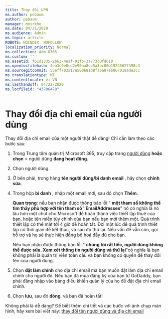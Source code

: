 ```yaml
---
title: Thay đổi UPN
ms.author: pebaum
author: pebaum
manager: mnirkhe
ms.date: 04/21/2020
ms.audience: Admin
ms.topic: article
ROBOTS: NOINDEX, NOFOLLOW
localization_priority: Normal
ms.collection: Adm_O365
ms.custom: ''
ms.assetid: f61d1335-2b63-4eaf-91f6-3a773c0fd610
ms.openlocfilehash: 4ea3c9e8cd2e90aa8dc5a3ec00b19245627398c3
ms.sourcegitcommit: 55eff703a17e500681d8fa6a87eb067019ade3cc
ms.translationtype: MT
ms.contentlocale: vi-VN
ms.lasthandoff: 04/22/2020
ms.locfileid: "43706478"
---
```

# <a name="change-a-users-email-address"></a>Thay đổi địa chỉ email của người dùng

Thay đổi địa chỉ email của một người thật dễ dàng! Chỉ cần làm theo các bước sau:
  
1. Trong Trung tâm quản trị Microsoft 365, truy cập trang [người dùng](https://go.microsoft.com/fwlink/p/?linkid=834822) **hoặc chọn** \> người dùng **đang hoạt động**.
    
2. Chọn người dùng.
    
3. Ở bên phải, trong hàng **tên người dùng/bí danh email** , hãy chọn **chỉnh sửa**.
    
4. Trong hộp **bí danh** , nhập một email mới, sau đó chọn **Thêm**.
    
    **Quan trọng**: nếu bạn nhận được thông báo lỗi " **một tham số không thể tìm thấy phù hợp với tên tham số ' EmailAddresses**" nó có nghĩa là nó lâu hơn một chút cho Microsoft để hoàn thành việc thiết lập thuê của bạn, hoặc tên miền tùy chỉnh của bạn nếu bạn mới thêm một. Quá trình thiết lập có thể mất tới 4 giờ để hoàn tất. Đợi một lúc để quá trình thiết lập có thời gian để kết thúc, và sau đó thử lại. Nếu vấn đề vẫn còn, gọi hỗ trợ và họ sẽ thực hiện đồng bộ hoá đầy đủ cho bạn.
    
    Nếu bạn nhận được thông báo lỗi " **chúng tôi rất tiếc, người dùng không thể được sửa. Xem xét thông tin người dùng và thử lại**"có nghĩa là bạn không phải là quản trị viên toàn cầu và bạn không có quyền để thay đổi tên của người dùng.
    
5. Chọn **đặt làm chính** cho địa chỉ email mà bạn muốn đặt làm địa chỉ email chính cho người đó. Nếu bạn đã mua đăng ký của bạn từ GoDaddy, bạn phải đăng nhập vào bảng điều khiển quản lý của họ để đặt địa chỉ email chính. 
    
6. Chọn **lưu**, sau đó **đóng**, và bạn đã hoàn tất!
    
Không phải là dễ dàng? Để biết thêm chi tiết và các bước với ảnh chụp màn hình, hãy xem bài viết này: [thay đổi tên người dùng và địa chỉ email](https://docs.microsoft.com/office365/admin/add-users/change-a-user-name-and-email-address)
  

